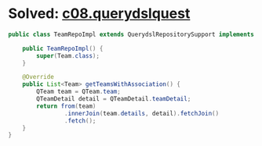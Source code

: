 
# Solved: [c08.querydslquest](../c08.querydsl-quest/README.md)
```java
public class TeamRepoImpl extends QuerydslRepositorySupport implements TeamRepoCustom {

    public TeamRepoImpl() {
        super(Team.class);
    }

    @Override
    public List<Team> getTeamsWithAssociation() {
        QTeam team = QTeam.team;
        QTeamDetail detail = QTeamDetail.teamDetail;
        return from(team)
                .innerJoin(team.details, detail).fetchJoin()
                .fetch();
    }
}
```
